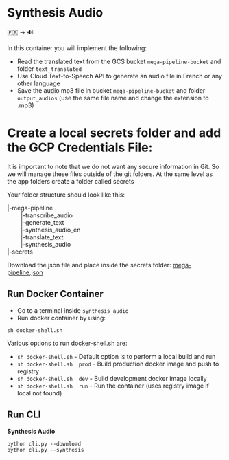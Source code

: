 # Synthesis Audio

🇫🇷 &rightarrow; 🔊

In this container you will implement the following:
* Read the translated text from the GCS bucket `mega-pipeline-bucket` and folder `text_translated`
* Use Cloud Text-to-Speech API to generate an audio file in French or any other language 
* Save the audio mp3 file in bucket `mega-pipeline-bucket` and folder `output_audios` (use the same file name and change the extension to .mp3)


# Create a local secrets folder and add the GCP Credentials File:
It is important to note that we do not want any secure information in Git. So we will manage these files outside of the git folders. At the same level as the app folders create a folder called secrets

Your folder structure should look like this:

|-mega-pipeline<br>
   &nbsp; &nbsp;   &nbsp; &nbsp;  |-transcribe_audio<br>
    &nbsp; &nbsp;   &nbsp; &nbsp; |-generate_text<br>
    &nbsp; &nbsp;   &nbsp; &nbsp; |-synthesis_audio_en<br>
    &nbsp; &nbsp;   &nbsp; &nbsp; |-translate_text<br>
    &nbsp; &nbsp;  &nbsp; &nbsp;  |-synthesis_audio<br>
|-secrets

Download the json file and place inside the secrets folder:
<a href="https://static.us.edusercontent.com/files/mlca0YEYdvkWPNEowJ0o4hOd" download>mega-pipeline.json</a>

## Run Docker Container
* Go to a terminal inside `synthesis_audio`
* Run docker container by using:
```
sh docker-shell.sh
```

Various options to run docker-shell.sh are:
* `sh docker-shell.sh`          - Default option is to perform a local build and run
* `sh docker-shell.sh  prod`    - Build production docker image and push to registry
* `sh docker-shell.sh  dev`     - Build development docker image locally
* `sh docker-shell.sh  run`     - Run the container (uses registry image if local not found)


## Run CLI

**Synthesis Audio**
```
python cli.py --download
python cli.py --synthesis
```
